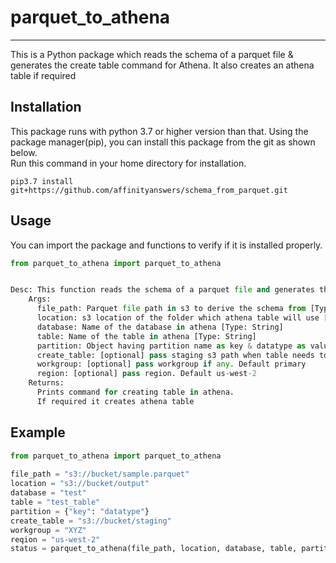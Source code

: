 # parquet_to_athena
---
This is a Python package which reads the schema of a parquet file & generates the create table command for Athena. It also creates an athena table if required 
## Installation

This package runs with python 3.7 or higher version than that.
Using the package manager(pip), you can install this package from the git as shown below.  
Run this command in your home directory for installation.

``` 
pip3.7 install git+https://github.com/affinityanswers/schema_from_parquet.git

```

## Usage

You can import the package and functions to verify if it is installed properly.

```python 
from parquet_to_athena import parquet_to_athena
```

```python 

Desc: This function reads the schema of a parquet file and generates the command for creating table in athena and/or creates the table
    Args:
      file_path: Parquet file path in s3 to derive the schema from [Type: String]
      location: s3 location of the folder which athena table will use [Type: string]
      database: Name of the database in athena [Type: String]
      table: Name of the table in athena [Type: String]
      partition: Object having partition name as key & datatype as value [Type: Object]
      create_table: [optional] pass staging s3 path when table needs to be created 
      workgroup: [optional] pass workgroup if any. Default primary 
      region: [optional] pass region. Default us-west-2 
    Returns:
      Prints command for creating table in athena.
      If required it creates athena table

```

## Example

```python
from parquet_to_athena import parquet_to_athena
  
file_path = "s3://bucket/sample.parquet"
location = "s3://bucket/output"
database = "test"
table = "test_table"
partition = {"key": "datatype"}
create_table = "s3://bucket/staging"
workgroup = "XYZ"
reqion = "us-west-2"
status = parquet_to_athena(file_path, location, database, table, partition, create_table, workgroup, reqion)
```
